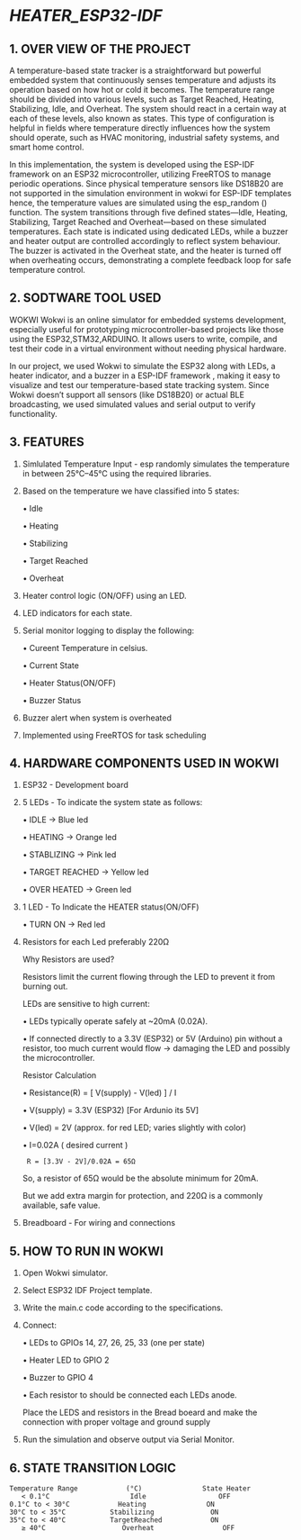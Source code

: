# ***HEATER_ESP32-IDF***

## 1. OVER VIEW OF THE PROJECT

A temperature-based state tracker is a straightforward but powerful embedded system that continuously senses temperature and adjusts its operation based on how hot or cold it becomes. The temperature range should be divided into various levels, such as Target Reached, Heating, Stabilizing, Idle, and Overheat. The system should react in a certain way at each of these levels, also known as states. This type of configuration is helpful in fields where temperature directly influences how the system should operate, such as HVAC monitoring, industrial safety systems, and smart home control.

In this implementation, the system is developed using the ESP-IDF framework on an ESP32 microcontroller, utilizing FreeRTOS to manage periodic operations. Since physical temperature sensors like DS18B20 are not supported in the simulation environment in wokwi for ESP-IDF templates hence, the temperature values are simulated using the esp_random () function. The system transitions through five defined states—Idle, Heating, Stabilizing, Target Reached and Overheat—based on these simulated temperatures. Each state is indicated using dedicated LEDs, while a buzzer and heater output are controlled accordingly to reflect system behaviour. The buzzer is activated in the Overheat state, and the heater is turned off when overheating occurs, demonstrating a complete feedback loop for safe temperature control.

## 2. SODTWARE TOOL USED

WOKWI 
Wokwi is an online simulator for embedded systems development, especially useful for prototyping microcontroller-based projects like those using the ESP32,STM32,ARDUINO. It allows users to write, compile, and test their code in a virtual environment without needing physical hardware. 

In our project, we used Wokwi to simulate the ESP32 along with LEDs, a heater indicator, and a buzzer in a ESP-IDF framework , making it easy to visualize and test our temperature-based state tracking system. Since Wokwi doesn’t support all sensors (like DS18B20) or actual BLE broadcasting, we used simulated values and serial output to verify functionality.

## 3. FEATURES

1. Simlulated Temperature Input - esp randomly simulates the temperature in between 25°C–45°C using the required libraries.
   
2. Based on the temperature we have classified into 5 states:
   
     • Idle
   
     • Heating
   
     • Stabilizing
   
     • Target Reached
   
     • Overheat
   
4. Heater control logic (ON/OFF) using an LED.

5. LED indicators for each state.

6. Serial monitor logging to display the following:

     • Cureent Temperature in celsius.

     • Current State
   
     • Heater Status(ON/OFF)
   
     • Buzzer Status

7. Buzzer alert when system is overheated

8. Implemented using FreeRTOS for task scheduling


## 4. HARDWARE COMPONENTS USED IN WOKWI

1. ESP32 - Development board

2. 5 LEDs - To indicate the system state as follows:

     •	IDLE -> Blue led
   
     •	HEATING -> Orange led
   
     •	STABLIZING -> Pink led
   
     •	TARGET REACHED -> Yellow led
   
     •	OVER HEATED -> Green led

3. 1 LED - To Indicate the HEATER status(ON/OFF)

     • TURN ON -> Red led

4. Resistors for each Led preferably 220Ω

   Why Resistors are used?

   Resistors limit the current flowing through the LED to prevent it from burning out.

   LEDs are sensitive to high current:

     • LEDs typically operate safely at ~20mA (0.02A).

     • If connected directly to a 3.3V (ESP32) or 5V (Arduino) pin without a resistor, too much current would flow → damaging the LED and possibly the microcontroller.

   Resistor Calculation
   
     • Resistance(R) = [ V(supply) - V(led) ] / I
   
     • V(supply) = 3.3V (ESP32) [For Ardunio its 5V]
   
     • V(led) = 2V (approx. for red LED; varies slightly with color)
   
     • I=0.02A ( desired current )

        R = [3.3V - 2V]/0.02A = 65Ω

   So, a resistor of 65Ω would be the absolute minimum for 20mA.

   But we add extra margin for protection, and 220Ω is a commonly available, safe value.

6. Breadboard	- For wiring and connections


## 5. HOW TO RUN IN WOKWI

1. Open Wokwi simulator.

2. Select ESP32 IDF Project template.

3. Write the main.c code according to the specifications.

4. Connect:

     • LEDs to GPIOs 14, 27, 26, 25, 33 (one per state)

     • Heater LED to GPIO 2

     • Buzzer to GPIO 4

     • Each resistor to should be connected each LEDs anode.

   Place the LEDS and resistors in the Bread boeard and make the connection with proper voltage and ground supply

5. Run the simulation and observe output via Serial Monitor.


## 6. STATE TRANSITION LOGIC

    Temperature Range            (°C)               State Heater
       < 0.1°C	                  Idle	                OFF
    0.1°C to < 30°C	           Heating	             ON
    30°C to < 35°C	         Stabilizing              ON
    35°C to < 40°C	         TargetReached	          ON
       ≥ 40°C	                Overheat	             OFF

       



     
     
